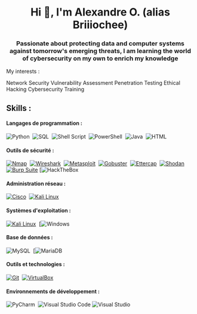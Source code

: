 <h1 align="center">Hi 👋, I'm Alexandre O. (alias Briiiochee)</h1>
<h3 align="center">Passionate about protecting data and computer systems against tomorrow's emerging threats, I am learning the world of cybersecurity on my own to enrich my knowledge</h3>

My interests :

Network Security
Vulnerability Assessment
Penetration Testing
Ethical Hacking
Cybersecurity Training

## Skills :

#### Langages de programmation :
![Python](https://img.shields.io/badge/Python-3776AB?style=for-the-badge&logo=python&logoColor=white)&nbsp;
![SQL](https://img.shields.io/badge/SQL-316192?style=for-the-badge&logo=postgresql&logoColor=white)&nbsp;
![Shell Script](https://img.shields.io/badge/Shell_Script-121011?style=for-the-badge&logo=gnu-bash&logoColor=white)&nbsp;
![PowerShell](https://img.shields.io/badge/PowerShell-5391FE?style=for-the-badge&logo=powershell&logoColor=white)&nbsp;
![Java](https://img.shields.io/badge/Java-ED8B00?style=for-the-badge&logo=java&logoColor=white)&nbsp;
![HTML](https://img.shields.io/badge/HTML-E34F26?style=for-the-badge&logo=html5&logoColor=white)

#### Outils de sécurité :
[![Nmap](https://img.shields.io/badge/Nmap-0A0A0A?style=for-the-badge&logo=nmap&logoColor=white)](https://nmap.org)&nbsp;
[![Wireshark](https://img.shields.io/badge/Wireshark-1679A7?style=for-the-badge&logo=wireshark&logoColor=white)](https://www.wireshark.org)&nbsp;
[![Metasploit](https://img.shields.io/badge/Metasploit-049C9C?style=for-the-badge&logo=metasploit&logoColor=white)](https://www.metasploit.com)&nbsp;
[![Gobuster](https://img.shields.io/badge/Gobuster-000000?style=for-the-badge&logo=gnu-bash&logoColor=white)](https://github.com/OJ/gobuster)&nbsp;
[![Ettercap](https://img.shields.io/badge/Ettercap-000000?style=for-the-badge&logo=ettercap&logoColor=white)](https://www.ettercap-project.org)&nbsp;
[![Shodan](https://img.shields.io/badge/Shodan-000000?style=for-the-badge&logo=shodan&logoColor=white)](https://www.shodan.io)&nbsp;
[![Burp Suite](https://img.shields.io/badge/Burp_Suite-FF6600?style=for-the-badge&logo=burp-suite&logoColor=white)](https://portswigger.net/burp)
[![HackTheBox](https://img.shields.io/badge/HackTheBox-111927?style=for-the-badge&logo=Hack%20The%20Box&logoColor=9FEF00)

#### Administration réseau :
[![Cisco](https://img.shields.io/badge/Cisco-1BA0D7?style=for-the-badge&logo=cisco&logoColor=white)](https://www.cisco.com)&nbsp;
[![Kali Linux](https://img.shields.io/badge/Kali_Linux-557C94?style=for-the-badge&logo=linux&logoColor=white)](https://www.kali.org)

#### Systèmes d'exploitation :
[![Kali Linux](https://img.shields.io/badge/Kali_Linux-557C94?style=for-the-badge&logo=linux&logoColor=white)](https://www.kali.org)&nbsp;
[![Windows](https://img.shields.io/badge/Windows-0078D6?style=for-the-badge&logo=windows&logoColor=white)

#### Base de données :
![MySQL](https://img.shields.io/badge/MySQL-00000F?style=for-the-badge&logo=mysql&logoColor=white)&nbsp;
[![MariaDB](https://img.shields.io/badge/MariaDB-003545?style=for-the-badge&logo=mariadb&logoColor=white)

#### Outils et technologies :
[![Git](https://img.shields.io/badge/Git-F05032?style=for-the-badge&logo=git&logoColor=white)](https://git-scm.com)&nbsp;
[![VirtualBox](https://img.shields.io/badge/VirtualBox-183A61?style=for-the-badge&logo=virtualbox&logoColor=white)](https://www.virtualbox.org)

#### Environnements de développement :
![PyCharm](https://img.shields.io/badge/PyCharm-000000?style=for-the-badge&logo=pycharm&logoColor=white)&nbsp;
![Visual Studio Code](https://img.shields.io/badge/Visual_Studio_Code-007ACC?style=for-the-badge&logo=visual-studio-code&logoColor=white)
![Visual Studio](https://img.shields.io/badge/Visual_Studio-5C2D91?style=for-the-badge&logo=visual%20studio&logoColor=white)












